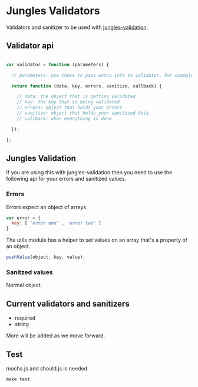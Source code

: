 # Jungles Validators

Validators and sanitizer to be used with [jungles-validation](http://github.com/Enome/jungles-validation).

## Validator api

```js

var validator = function (parameters) {

  // parameters: use these to pass extra info to validator. For example a custom message.

  return function (data, key, errors, sanitize, callback) {

    // data: the object that is getting validated
    // key: the key that is being validated
    // errors: object that holds your errors
    // sanitize: object that holds your sanitized data
    // callback: when everything is done

  });

};
```

## Jungles Validation

If you are using this with jungles-validation then you need to use the following api for your errors and sanitized values.

### Errors

Errors expect an object of arrays.

```js
var error = {
  key: [ 'error one' , 'error two' ]
}
```

The utils module has a helper to set values on an array that's a property of an object.

```js
pushValue(object, key, value);
```

### Sanitzed values

Normal object.

## Current validators and sanitizers

- required
- string

More will be added as we move forward.

## Test

mocha.js and should.js is needed.

```js
make test
```

